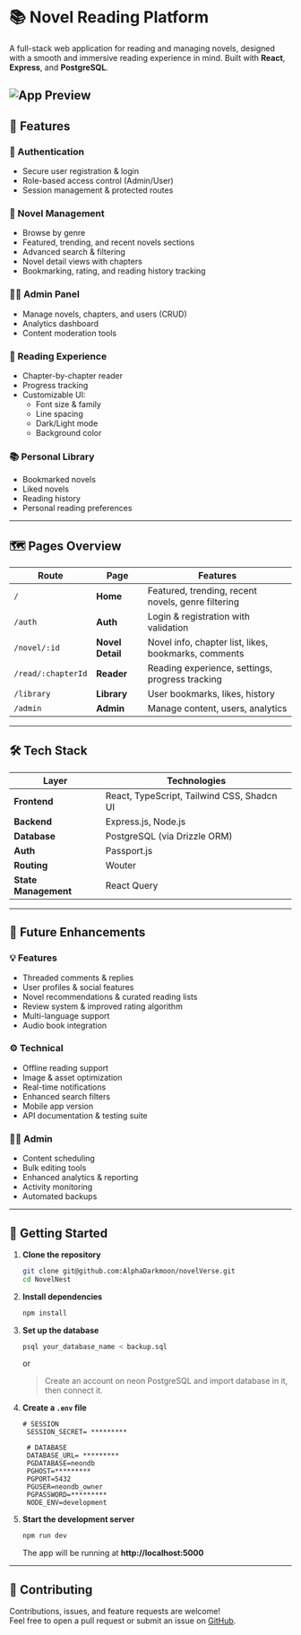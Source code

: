 # 📚 Novel Reading Platform

A full-stack web application for reading and managing novels, designed with a smooth and immersive reading experience in mind. Built with **React**, **Express**, and **PostgreSQL**.

![App Preview](images/novel-preview.png)
---

## 🚀 Features

### 🔐 Authentication
- Secure user registration & login
- Role-based access control (Admin/User)
- Session management & protected routes

### 📖 Novel Management
- Browse by genre
- Featured, trending, and recent novels sections
- Advanced search & filtering
- Novel detail views with chapters
- Bookmarking, rating, and reading history tracking

### 🧑‍💻 Admin Panel
- Manage novels, chapters, and users (CRUD)
- Analytics dashboard
- Content moderation tools

### 📘 Reading Experience
- Chapter-by-chapter reader
- Progress tracking
- Customizable UI:
  - Font size & family
  - Line spacing
  - Dark/Light mode
  - Background color

### 📚 Personal Library
- Bookmarked novels
- Liked novels
- Reading history
- Personal reading preferences

---

## 🗺️ Pages Overview

| Route | Page | Features |
|-------|------|----------|
| `/` | **Home** | Featured, trending, recent novels, genre filtering |
| `/auth` | **Auth** | Login & registration with validation |
| `/novel/:id` | **Novel Detail** | Novel info, chapter list, likes, bookmarks, comments |
| `/read/:chapterId` | **Reader** | Reading experience, settings, progress tracking |
| `/library` | **Library** | User bookmarks, likes, history |
| `/admin` | **Admin** | Manage content, users, analytics |

---

## 🛠 Tech Stack

| Layer      | Technologies |
|------------|--------------|
| **Frontend**  | React, TypeScript, Tailwind CSS, Shadcn UI |
| **Backend**   | Express.js, Node.js |
| **Database**  | PostgreSQL (via Drizzle ORM) |
| **Auth**      | Passport.js |
| **Routing**   | Wouter |
| **State Management** | React Query |

---

## 🌱 Future Enhancements

### 💡 Features
- Threaded comments & replies  
- User profiles & social features  
- Novel recommendations & curated reading lists  
- Review system & improved rating algorithm  
- Multi-language support  
- Audio book integration  

### ⚙️ Technical
- Offline reading support  
- Image & asset optimization  
- Real-time notifications  
- Enhanced search filters  
- Mobile app version  
- API documentation & testing suite  

### 🧑‍💼 Admin
- Content scheduling  
- Bulk editing tools  
- Enhanced analytics & reporting  
- Activity monitoring  
- Automated backups  

---

## 🧰 Getting Started

1. **Clone the repository**
   ```bash
   git clone git@github.com:AlphaDarkmoon/novelVerse.git
   cd NovelNest
   ```

2. **Install dependencies**
   ```bash
   npm install
   ```

3. **Set up the database**
   ```bash
   psql your_database_name < backup.sql
   ```
   or

   > Create an account on neon PostgreSQL and import database in it, then connect it.

4. **Create a `.env` file**
   ```env
   # SESSION
    SESSION_SECRET= *********

    # DATABASE
    DATABASE_URL= *********
    PGDATABASE=neondb
    PGHOST=*********
    PGPORT=5432
    PGUSER=neondb_owner
    PGPASSWORD=*********
    NODE_ENV=development
   ```

5. **Start the development server**
   ```bash
   npm run dev
   ```

   The app will be running at **http://localhost:5000**

---

## 🤝 Contributing

Contributions, issues, and feature requests are welcome!  
Feel free to open a pull request or submit an issue on [GitHub](#).
